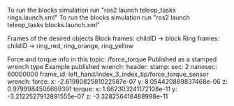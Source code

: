 To run the blocks simulation run "ros2 launch teleop_tasks rings.launch.xml"
To run the blocks simulation run "ros2 launch teleop_tasks blocks.launch.xml"

Frames of the desired objects
Block frames: childID -> block
Ring frames: childID -> ring_red, ring_orange, ring_yellow

Force and torque info in this topic: /force_torque
Published as a stamped wrench type
Example published wrench:
header:
  stamp:
    sec: 2
    nanosec: 60000000
  frame_id: left_hand/index_3_index_tip/force_torque_sensor
wrench:
  force:
    x: -2.6198082581022587e-07
    y: 8.054420889837468e-06
    z: 0.9799984506689391
  torque:
    x: 1.662303241172108e-11
    y: -3.2122527912891555e-07
    z: -3.328256418488998e-11